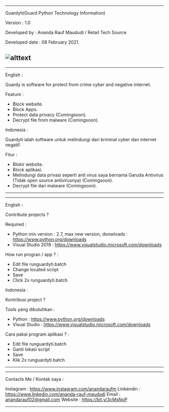 ---------------------------------------------------------------------------------------------------------------------------

Guardyti(Guard Python Technology Information)

Version : 1.0

Developed by : Ananda Rauf Maududi / Retail Tech Source

Developed date : 08 February 2021.

![alttext]("https://raw.githubusercontent.com/AnandaRauf/Guardti/master/harry-potter-and-the-philosopher-s-stone-sorting-hat-slytherin-house-hogwarts-harry-potter-8989dfc0d4a5804f56fd6cfc3a4b7ae1.png")
----------------------------------------------------------------------------------------------------------------------------

----------------------------------------------------------------------------------------------------------------------------
English :

Guardy is software for protect from crime cyber and negative internet.

Feature : 
- Block website.
- Block Apps.
- Protect data privacy (Comingsoon).
- Decrypt file from malware (Comingsoon).

Indonesia :

Guardyti ialah software untuk melindungi dari kriminal cyber dan internet negatif.

Fitur :
- Blokir website.
- Block aplikasi.
- Melindungi data privasi seperti anti virus saya bernama Garuda Antivirus (Tidak open source antivirusnya) (Comingsoon).
- Decrypt file dari malware (Comingsoon).

---------------------------------------------------------------------------------------------------------------------------

---------------------------------------------------------------------------------------------------------------------------

English :

Contribute projects ?

Required : 
- Python min version : 2.7, max new version, donwloads : https://www.python.org/downloads
- Visual Studio 2019 : https://www.visualstudio.microsoft.com/downloads

How run progran / app ? :
- Edit file runguardyti.batch 
- Change located script
- Save
- Click 2x runguardyti.batch

Indonesia :

Kontribusi project ?

Tools yang dibutuhkan :
- Python : https://www.python.org/downloads
- Visual Studio : https://www.visualstudio.microsoft.com/downloads

Cara pakai program aplikasi ? :

- Edit file runguardyti.batch
- Ganti lokasi script
- Save
- Klik 2x runguardyti.batch


---------------------------------------------------------------------------------------------------------------------------


---------------------------------------------------------------------------------------------------------------------------

Contacts Me / Kontak saya :

Instagram : https://www.instagram.com/anandaraufm
Linkendin : https://www.linkedin.com/ananda-rauf-maududi
Email : anandarauf02@gmail.com
Website : https://bit.y/3cMsNoP


---------------------------------------------------------------------------------------------------------------------------

